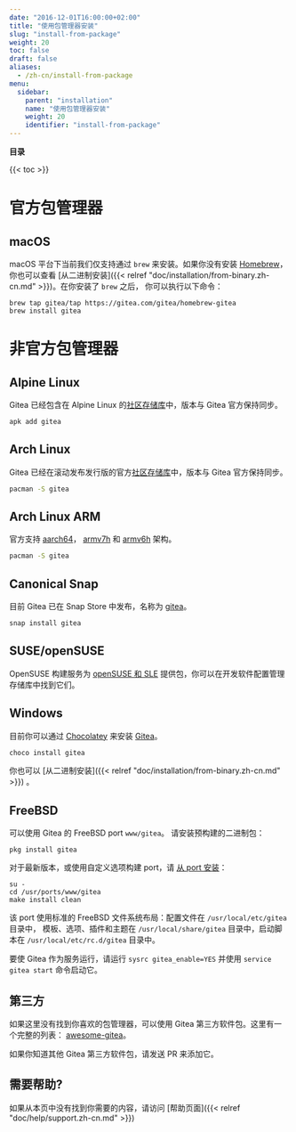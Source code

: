 ```yaml
---
date: "2016-12-01T16:00:00+02:00"
title: "使用包管理器安装"
slug: "install-from-package"
weight: 20
toc: false
draft: false
aliases:
  - /zh-cn/install-from-package
menu:
  sidebar:
    parent: "installation"
    name: "使用包管理器安装"
    weight: 20
    identifier: "install-from-package"
---
```


**目录**

{{< toc >}}

# 官方包管理器

## macOS

macOS 平台下当前我们仅支持通过 `brew` 来安装。如果你没有安装 [Homebrew](http://brew.sh/)，你也可以查看 [从二进制安装]({{< relref "doc/installation/from-binary.zh-cn.md" >}})。在你安装了 `brew` 之后， 你可以执行以下命令：

```
brew tap gitea/tap https://gitea.com/gitea/homebrew-gitea
brew install gitea
```

# 非官方包管理器

## Alpine Linux

Gitea 已经包含在 Alpine Linux 的[社区存储库](https://pkgs.alpinelinux.org/packages?name=gitea&branch=edge)中，版本与 Gitea 官方保持同步。

```sh
apk add gitea
```

## Arch Linux

Gitea 已经在滚动发布发行版的官方[社区存储库](https://www.archlinux.org/packages/community/x86_64/gitea/)中，版本与 Gitea 官方保持同步。

```sh
pacman -S gitea
```

## Arch Linux ARM

官方支持 [aarch64](https://archlinuxarm.org/packages/aarch64/gitea)， [armv7h](https://archlinuxarm.org/packages/armv7h/gitea) 和 [armv6h](https://archlinuxarm.org/packages/armv6h/gitea) 架构。

```sh
pacman -S gitea
```

## Canonical Snap

目前 Gitea 已在 Snap Store 中发布，名称为 [gitea](https://snapcraft.io/gitea)。

```sh
snap install gitea
```

## SUSE/openSUSE

OpenSUSE 构建服务为 [openSUSE 和 SLE](https://software.opensuse.org/download/package?package=gitea&project=devel%3Atools%3Ascm)
提供包，你可以在开发软件配置管理存储库中找到它们。

## Windows

目前你可以通过 [Chocolatey](https://chocolatey.org/) 来安装 [Gitea](https://chocolatey.org/packages/gitea)。

```sh
choco install gitea
```

你也可以 [从二进制安装]({{< relref "doc/installation/from-binary.zh-cn.md" >}}) 。

## FreeBSD

可以使用 Gitea 的 FreeBSD port `www/gitea`。 请安装预构建的二进制包：

```
pkg install gitea
```

对于最新版本，或使用自定义选项构建 port，请
[从 port 安装](https://www.freebsd.org/doc/handbook/ports-using.html)：

```
su -
cd /usr/ports/www/gitea
make install clean
```

该 port 使用标准的 FreeBSD 文件系统布局：配置文件在 `/usr/local/etc/gitea` 目录中，
模板、选项、插件和主题在 `/usr/local/share/gitea` 目录中，启动脚本在 `/usr/local/etc/rc.d/gitea` 目录中。

要使 Gitea 作为服务运行，请运行 `sysrc gitea_enable=YES` 并使用 `service gitea start` 命令启动它。

## 第三方

如果这里没有找到你喜欢的包管理器，可以使用 Gitea 第三方软件包。这里有一个完整的列表： [awesome-gitea](https://gitea.com/gitea/awesome-gitea/src/branch/master/README.md#user-content-packages)。

如果你知道其他 Gitea 第三方软件包，请发送 PR 来添加它。

## 需要帮助?

如果从本页中没有找到你需要的内容，请访问 [帮助页面]({{< relref "doc/help/support.zh-cn.md" >}})
